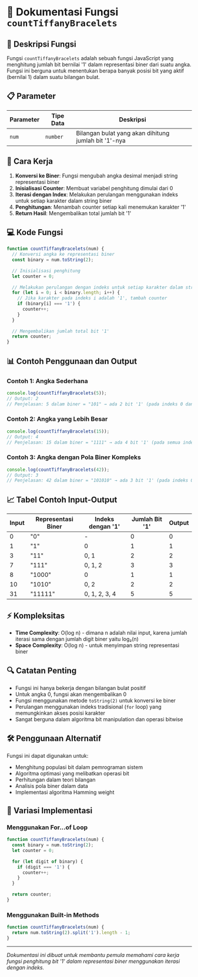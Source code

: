 # 📿 Dokumentasi Fungsi `countTiffanyBracelets`

## 🎯 Deskripsi Fungsi

Fungsi `countTiffanyBracelets` adalah sebuah fungsi JavaScript yang menghitung jumlah bit bernilai '1' dalam representasi biner dari suatu angka. Fungsi ini berguna untuk menentukan berapa banyak posisi bit yang aktif (bernilai 1) dalam suatu bilangan bulat.

## 📋 Parameter

| Parameter | Tipe Data | Deskripsi |
|-----------|-----------|-----------|
| `num` | `number` | Bilangan bulat yang akan dihitung jumlah bit '1'-nya |

## 🔧 Cara Kerja

1. **Konversi ke Biner**: Fungsi mengubah angka desimal menjadi string representasi biner
2. **Inisialisasi Counter**: Membuat variabel penghitung dimulai dari 0
3. **Iterasi dengan Index**: Melakukan perulangan menggunakan indeks untuk setiap karakter dalam string biner
4. **Penghitungan**: Menambah counter setiap kali menemukan karakter '1'
5. **Return Hasil**: Mengembalikan total jumlah bit '1'

## 💻 Kode Fungsi

```javascript
function countTiffanyBracelets(num) {
  // Konversi angka ke representasi biner
  const binary = num.toString(2);
  
  // Inisialisasi penghitung
  let counter = 0;
  
  // Melakukan perulangan dengan indeks untuk setiap karakter dalam string biner
  for (let i = 0; i < binary.length; i++) {
    // Jika karakter pada indeks i adalah '1', tambah counter
    if (binary[i] === '1') {
      counter++;
    }
  }
  
  // Mengembalikan jumlah total bit '1'
  return counter;
}
```

## 📊 Contoh Penggunaan dan Output

### Contoh 1: Angka Sederhana
```javascript
console.log(countTiffanyBracelets(5));
// Output: 2
// Penjelasan: 5 dalam biner = "101" → ada 2 bit '1' (pada indeks 0 dan 2)
```

### Contoh 2: Angka yang Lebih Besar
```javascript
console.log(countTiffanyBracelets(15));
// Output: 4
// Penjelasan: 15 dalam biner = "1111" → ada 4 bit '1' (pada semua indeks)
```

### Contoh 3: Angka dengan Pola Biner Kompleks
```javascript
console.log(countTiffanyBracelets(42));
// Output: 3
// Penjelasan: 42 dalam biner = "101010" → ada 3 bit '1' (pada indeks 0, 2, dan 4)
```

## 📈 Tabel Contoh Input-Output

| Input | Representasi Biner | Indeks dengan '1' | Jumlah Bit '1' | Output |
|-------|-------------------|-------------------|----------------|--------|
| 0 | "0" | - | 0 | 0 |
| 1 | "1" | 0 | 1 | 1 |
| 3 | "11" | 0, 1 | 2 | 2 |
| 7 | "111" | 0, 1, 2 | 3 | 3 |
| 8 | "1000" | 0 | 1 | 1 |
| 10 | "1010" | 0, 2 | 2 | 2 |
| 31 | "11111" | 0, 1, 2, 3, 4 | 5 | 5 |

## ⚡ Kompleksitas

- **Time Complexity**: O(log n) - dimana n adalah nilai input, karena jumlah iterasi sama dengan jumlah digit biner yaitu log₂(n)
- **Space Complexity**: O(log n) - untuk menyimpan string representasi biner

## 🔍 Catatan Penting

- Fungsi ini hanya bekerja dengan bilangan bulat positif
- Untuk angka 0, fungsi akan mengembalikan 0
- Fungsi menggunakan metode `toString(2)` untuk konversi ke biner
- Perulangan menggunakan indeks tradisional (`for` loop) yang memungkinkan akses posisi karakter
- Sangat berguna dalam algoritma bit manipulation dan operasi bitwise

## 🛠️ Penggunaan Alternatif

Fungsi ini dapat digunakan untuk:
- Menghitung populasi bit dalam pemrograman sistem
- Algoritma optimasi yang melibatkan operasi bit
- Perhitungan dalam teori bilangan
- Analisis pola biner dalam data
- Implementasi algoritma Hamming weight

## 🔄 Variasi Implementasi

### Menggunakan For...of Loop
```javascript
function countTiffanyBracelets(num) {
  const binary = num.toString(2);
  let counter = 0;
  
  for (let digit of binary) {
    if (digit === '1') {
      counter++;
    }
  }
  
  return counter;
}
```

### Menggunakan Built-in Methods
```javascript
function countTiffanyBracelets(num) {
  return num.toString(2).split('1').length - 1;
}
```

---

*Dokumentasi ini dibuat untuk membantu pemula memahami cara kerja fungsi penghitung bit '1' dalam representasi biner menggunakan iterasi dengan indeks.*
